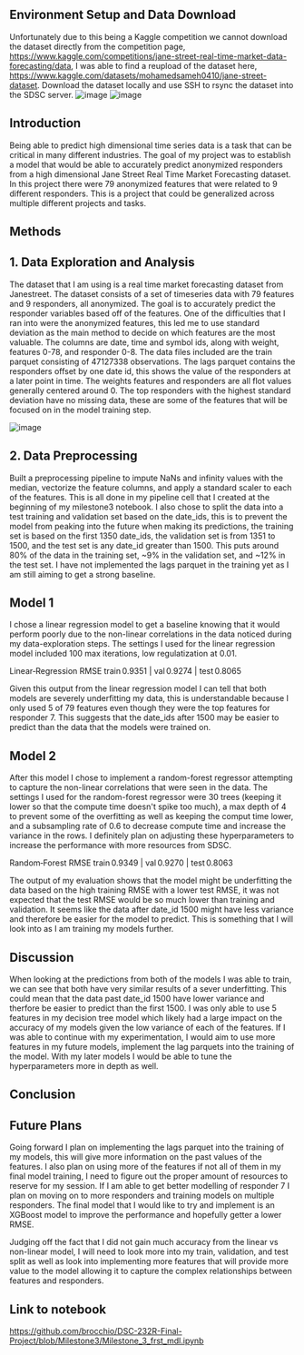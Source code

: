## Environment Setup and Data Download
Unfortunately due to this being a Kaggle competition we cannot download the dataset directly from the competition page, https://www.kaggle.com/competitions/jane-street-real-time-market-data-forecasting/data, I was able to find a reupload of the dataset here, https://www.kaggle.com/datasets/mohamedsameh0410/jane-street-dataset. Download the dataset locally and use SSH to rsync the dataset into the SDSC server.
![image](https://github.com/user-attachments/assets/859f856e-ac39-4b72-9c38-b3f96fe68989)
![image](https://github.com/user-attachments/assets/4621119f-e27b-4fd8-a889-12f754ea9594)

## Introduction
Being able to predict high dimensional time series data is a task that can be critical in many different industries. The goal of my project was to establish a model that would be able to accurately predict anonymized responders from a high dimensional Jane Street Real Time Market Forecasting dataset. In this project there were 79 anonymized features that were related to 9 different responders. This is a project that could be generalized across multiple different projects and tasks. 

## Methods

## 1. Data Exploration and Analysis
The dataset that I am using is a real time market forecasting dataset from Janestreet. The dataset consists of a set of timeseries data with 79 features and 9 responders, all anonymized. The goal is to accurately predict the responder variables based off of the features. One of the difficulties that I ran into were the anonymized features, this led me to use standard deviation as the main method to decide on which features are the most valuable. The columns are date, time and symbol ids, along with weight, features 0-78, and responder 0-8. The data files included are the train parquet consisting of 47127338 observations. The lags parquet contains the responders offset by one date id, this shows the value of the responders at a later point in time. The weights features and responders are all flot values generally centered around 0.
The top responders with the highest standard deviation have no missing data, these are some of the features that will be focused on in the model training step.

![image](https://github.com/user-attachments/assets/119cb104-6085-4e2f-964d-2cf8efd10de6)

## 2. Data Preprocessing
Built a preprocessing pipeline to impute NaNs and infinity values with the median, vectorize the feature columns, and apply a standard scaler to each of the features. This is all done in my pipeline cell that I created at the beginning of my milestone3 notebook. I also chose to split the data into a test training and validation set based on the date_ids, this is to prevent the model from peaking into the future when making its predictions, the training set is based on the first 1350 date_ids, the validation set is from 1351 to 1500, and the test set is any date_id greater than 1500. This puts around 80% of the data in the training set, ~9% in the validation set, and ~12% in the test set. I have not implemented the lags parquet in the training yet as I am still aiming to get a strong baseline. 

## Model 1
I chose a linear regression model to get a baseline knowing that it would perform poorly due to the non-linear correlations in the data noticed during my data-exploration steps. The settings I used for the linear regression model included 100 max iterations, low regulatization at 0.01. 

Linear‑Regression RMSE train 0.9351  | val 0.9274  | test 0.8065

Given this output from the linear regression model I can tell that both models are severely underfitting my data, this is understandable because I only used 5 of 79 features even though they were the top features for responder 7. This suggests that the date_ids after 1500 may be easier to predict than the data that the models were trained on. 

## Model 2

After this model I chose to implement a random-forest regressor attempting to capture the non-linear correlations that were seen in the data. The settings I used for the random-forest regressor were 30 trees (keeping it lower so that the compute time doesn't spike too much), a max depth of 4 to prevent some of the overfitting as well as keeping the comput time lower, and a subsampling rate of 0.6 to decrease compute time and increase the variance in the rows. I definitely plan on adjusting these hyperparameters to increase the performance with more resources from SDSC. 

Random‑Forest RMSE train 0.9349  | val 0.9270  | test 0.8063

The output of my evaluation shows that the model might be underfitting the data based on the high training RMSE with a lower test RMSE, it was not expected that the test RMSE would be so much lower than training and validation. It seems like the data after date_id 1500 might have less variance and therefore be easier for the model to predict. This is something that I will look into as I am training my models further. 

## Discussion

When looking at the predictions from both of the models I was able to train, we can see that both have very similar results of a sever underfitting. This could mean that the data past date_id 1500 have lower variance and therfore be easier to predict than the first 1500. I was only able to use 5 features in my decision tree model which likely had a large impact on the accuracy of my models given the low variance of each of the features. If I was able to continue with my experimentation, I would aim to use more features in my future models, implement the lag parquets into the training of the model. With my later models I would be able to tune the hyperparameters more in depth as well. 

## Conclusion


## Future Plans
Going forward I plan on implementing the lags parquet into the training of my models, this will give more information on the past values of the features. I also plan on using more of the features if not all of them in my final model training, I need to figure out the proper amount of resources to reserve for my session. If I am able to get better modelling of responder 7 I plan on moving on to more responders and training models on multiple responders. The final model that I would like to try and implement is an XGBoost model to improve the performance and hopefully getter a lower RMSE.

Judging off the fact that I did not gain much accuracy from the linear vs non-linear model, I will need to look more into my train, validation, and test split as well as look into implementing more features that will provide more value to the model allowing it to capture the complex relationships between features and responders. 

## Link to notebook
https://github.com/brocchio/DSC-232R-Final-Project/blob/Milestone3/Milestone_3_frst_mdl.ipynb
